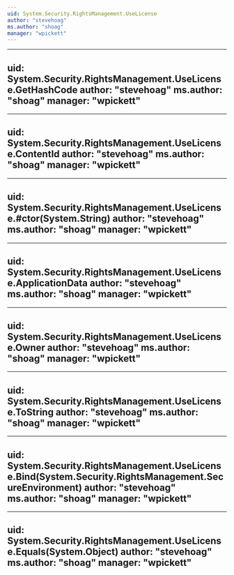 ```yaml
---
uid: System.Security.RightsManagement.UseLicense
author: "stevehoag"
ms.author: "shoag"
manager: "wpickett"
---
```


---
uid: System.Security.RightsManagement.UseLicense.GetHashCode
author: "stevehoag"
ms.author: "shoag"
manager: "wpickett"
---

---
uid: System.Security.RightsManagement.UseLicense.ContentId
author: "stevehoag"
ms.author: "shoag"
manager: "wpickett"
---

---
uid: System.Security.RightsManagement.UseLicense.#ctor(System.String)
author: "stevehoag"
ms.author: "shoag"
manager: "wpickett"
---

---
uid: System.Security.RightsManagement.UseLicense.ApplicationData
author: "stevehoag"
ms.author: "shoag"
manager: "wpickett"
---

---
uid: System.Security.RightsManagement.UseLicense.Owner
author: "stevehoag"
ms.author: "shoag"
manager: "wpickett"
---

---
uid: System.Security.RightsManagement.UseLicense.ToString
author: "stevehoag"
ms.author: "shoag"
manager: "wpickett"
---

---
uid: System.Security.RightsManagement.UseLicense.Bind(System.Security.RightsManagement.SecureEnvironment)
author: "stevehoag"
ms.author: "shoag"
manager: "wpickett"
---

---
uid: System.Security.RightsManagement.UseLicense.Equals(System.Object)
author: "stevehoag"
ms.author: "shoag"
manager: "wpickett"
---
